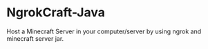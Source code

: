 # NgrokCraft-Java
Host a Minecraft Server in your computer/server by using ngrok and minecraft server jar.
